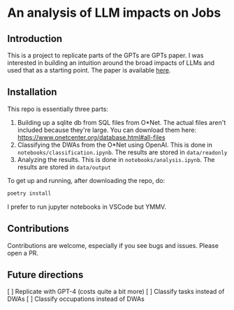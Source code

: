 # An analysis of LLM impacts on Jobs

## Introduction

This is a project to replicate parts of the GPTs are GPTs paper. I was interested in building an intuition around the broad impacts of LLMs and used that as a starting point.
The paper is available [here](https://arxiv.org/pdf/2103.10385.pdf).

## Installation

This repo is essentially three parts:

1. Building up a sqlite db from SQL files from O\*Net. The actual files aren't included because they're large. You can download them here: https://www.onetcenter.org/database.html#all-files
2. Classifying the DWAs from the O\*Net using OpenAI. This is done in `notebooks/classification.ipynb`. The results are stored in `data/readonly`
3. Analyzing the results. This is done in `notebooks/analysis.ipynb`. The results are stored in `data/output`

To get up and running, after downloading the repo, do:

```sh
poetry install
```

I prefer to run jupyter notebooks in VSCode but YMMV.

## Contributions

Contributions are welcome, especially if you see bugs and issues. Please open a PR.

## Future directions

[ ] Replicate with GPT-4 (costs quite a bit more)
[ ] Classify tasks instead of DWAs
[ ] Classify occupations instead of DWAs
